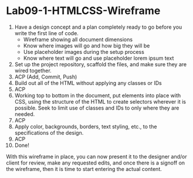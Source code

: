 # Lab09-1-HTMLCSS-Wireframe

1. Have a design concept and a plan completely ready to go before you write the first line of code.
    - Wireframe showing all document dimensions
    - Know where images will go and how big they will be
    - Use placeholder images during the setup process
    - Know where text will go and use placeholder lorem ipsum text
2. Set up the project repository, scaffold the files, and make sure they are wired together.
3. ACP (Add, Commit, Push)
4. Build out all of the HTML without applying any classes or IDs
5. ACP
6. Working top to bottom in the document, put elements into place with CSS, using the structure of the HTML to create selectors wherever it is possible. Seek to limit use of classes and IDs to only where they are needed.
7. ACP
8. Apply color, backgrounds, borders, text styling, etc., to the specifications of the design.
9. ACP
10. Done!

With this wireframe in place, you can now present it to the designer and/or client for review, make any requested edits, and once there is a signoff on the wireframe, then it is time to start entering the actual content.